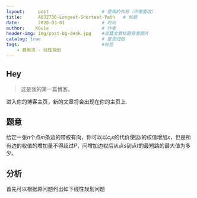 ```yaml
---
layout:     post   				    # 使用的布局（不需要改）
title:      AOJ2736-Longest-Shortest-Path   # 标题 
date:       2020-03-01 				# 时间
author:    K0u1e					# 作者
header-img: img/post-bg-desk.jpg 	#这篇文章标题背景图片
catalog: true 						# 是否归档
tags:								#标签
    - 费用流 - 线性规划
---
```


## Hey
>这是我的第一篇博客。

进入你的博客主页，新的文章将会出现在你的主页上.

## 题意
给定一张$n$个点$m$条边的带权有向，你可以以$c_ix$的代价使边$i$的权值增加$x$，但是所有边的权值的增加量不得超过$P$，问增加边权后从点$s$到点$t$的最短路的最大值为多少。
## 分析
首先可以根据原问题列出如下线性规划问题
## 
